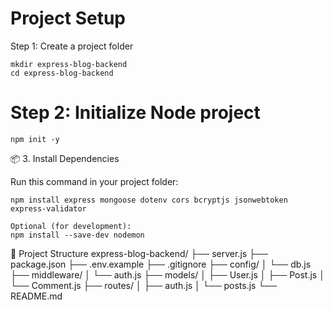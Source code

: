# Project Setup
Step 1: Create a project folder
```
mkdir express-blog-backend
cd express-blog-backend
```
# Step 2: Initialize Node project
```
npm init -y
```
📦 3. Install Dependencies

Run this command in your project folder:
```
npm install express mongoose dotenv cors bcryptjs jsonwebtoken express-validator

Optional (for development):
npm install --save-dev nodemon
```

📁 Project Structure
express-blog-backend/
├── server.js
├── package.json
├── .env.example
├── .gitignore
├── config/
│   └── db.js
├── middleware/
│   └── auth.js
├── models/
│   ├── User.js
│   ├── Post.js
│   └── Comment.js
├── routes/
│   ├── auth.js
│   └── posts.js
└── README.md
